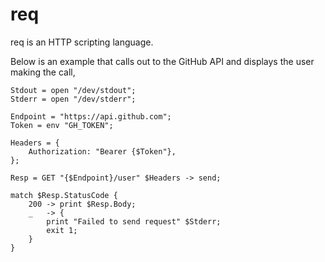 # req

req is an HTTP scripting language.

Below is an example that calls out to the GitHub API and displays the user
making the call,

    Stdout = open "/dev/stdout";
    Stderr = open "/dev/stderr";

    Endpoint = "https://api.github.com";
    Token = env "GH_TOKEN";

    Headers = {
        Authorization: "Bearer {$Token"},
    };

    Resp = GET "{$Endpoint}/user" $Headers -> send;

    match $Resp.StatusCode {
        200 -> print $Resp.Body;
        _   -> {
            print "Failed to send request" $Stderr;
            exit 1;
        }
    }
